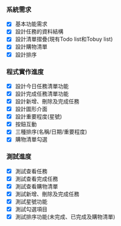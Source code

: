 ### 系統需求
- [x] 基本功能需求
- [x] 設計任務的資料結構
- [x] 設計清單摺疊(現有Todo list和Tobuy list)
- [x] 設計購物清單
- [x] 設計排序

### 程式實作進度
- [x] 設計今日任務清單功能
- [x] 設計完成任務清單功能
- [x] 設計新增、刪除及完成任務
- [x] 設計圖形介面
- [x] 設計重要程度(星號)
- [x] 按鈕互動
- [x] 三種排序(名稱/日期/重要程度)
- [x] 購物清單勾選

### 測試進度
- [x] 測試查看任務
- [x] 測試查看完成任務
- [x] 測試查看購物清單
- [x] 測試新增、刪除及完成任務
- [x] 測試星號功能
- [x] 測試勾選項目
- [x] 測試排序功能(未完成、已完成及購物清單)
